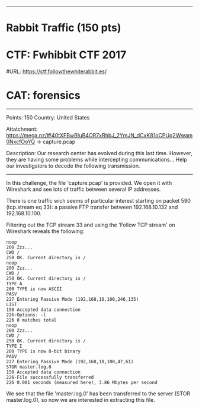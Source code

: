 -----
# Rabbit Traffic (150 pts)
# CTF: Fwhibbit CTF 2017
#URL: https://ctf.followthewhiterabbit.es/
# CAT: forensics

-----

Points: 150 
Country: United States 

Attatchment: https://mega.nz/#!40tXFBwB!uB4OR7xRhbJ_2YmJN_dCxK81oCPUq2Wwam0NxcfOoYQ -> capture.pcap

Description: Our research center has evolved during this last time. However, they are having some problems while intercepting communications... Help our investigators to decode the following transmission.

-----

In this challenge, the file 'capture.pcap' is provided. We open it with Wireshark and see lots of traffic between several IP addresses.

There is one traffic wich seems of particular interest starting on packet 590 (tcp.stream eq 33): a passive FTP transfer between 192.168.10.132 and 192.168.10.100.

Filtering out the TCP stream 33 and using the 'Follow TCP stream' on Wireshark reveals the following:

```
noop
200 Zzz...
CWD /
250 OK. Current directory is /
noop
200 Zzz...
CWD /
250 OK. Current directory is /
TYPE A
200 TYPE is now ASCII
PASV
227 Entering Passive Mode (192,168,10,100,246,135)
LIST
150 Accepted data connection
226-Options: -l 
226 0 matches total
noop
200 Zzz...
CWD /
250 OK. Current directory is /
TYPE I
200 TYPE is now 8-bit binary
PASV
227 Entering Passive Mode (192,168,10,100,47,61)
STOR master.log.0
150 Accepted data connection
226-File successfully transferred
226 0.001 seconds (measured here), 3.86 Mbytes per second
```

We see that the file 'master.log.0' has been transferred to the server (STOR master.log.0), so now we are interested in extracting this file.

